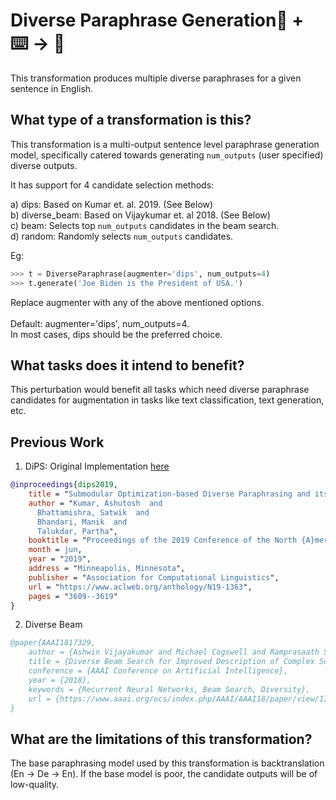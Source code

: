 # Diverse Paraphrase Generation🦎  + ⌨️ → 🐍
This transformation produces multiple diverse paraphrases for a given sentence in English.

## What type of a transformation is this?
This transformation is a multi-output sentence level paraphrase generation model, specifically catered towards generating `num_outputs` (user specified) diverse outputs. 

It has support for 4 candidate selection methods:

a) dips: Based on Kumar et. al. 2019. (See Below)\
b) diverse_beam: Based on Vijaykumar et. al 2018. (See Below)\
c) beam: Selects top `num_outputs` candidates in the beam search.\
d) random: Randomly selects `num_outputs` candidates.

Eg:
```python
>>> t = DiverseParaphrase(augmenter='dips', num_outputs=4)
>>> t.generate('Joe Biden is the President of USA.')
```

Replace augmenter with any of the above mentioned options. \
\
Default: augmenter='dips', num_outputs=4. \
In most cases, dips should be the preferred choice.

## What tasks does it intend to benefit?
This perturbation would benefit all tasks which need diverse paraphrase candidates for augmentation in tasks like text classification, text generation, etc. 

## Previous Work
1. DiPS: Original Implementation [here](https://github.com/malllabiisc/DiPS)
```bibtex
@inproceedings{dips2019,
    title = "Submodular Optimization-based Diverse Paraphrasing and its Effectiveness in Data Augmentation",
    author = "Kumar, Ashutosh  and
      Bhattamishra, Satwik  and
      Bhandari, Manik  and
      Talukdar, Partha",
    booktitle = "Proceedings of the 2019 Conference of the North {A}merican Chapter of the Association for Computational Linguistics: Human Language Technologies, Volume 1 (Long and Short Papers)",
    month = jun,
    year = "2019",
    address = "Minneapolis, Minnesota",
    publisher = "Association for Computational Linguistics",
    url = "https://www.aclweb.org/anthology/N19-1363",
    pages = "3609--3619"
}
```

2. Diverse Beam
```bibtex
@paper{AAAI1817329,
	author = {Ashwin Vijayakumar and Michael Cogswell and Ramprasaath Selvaraju and Qing Sun and Stefan Lee and David Crandall and Dhruv Batra},
	title = {Diverse Beam Search for Improved Description of Complex Scenes},
	conference = {AAAI Conference on Artificial Intelligence},
	year = {2018},
	keywords = {Recurrent Neural Networks, Beam Search, Diversity},
	url = {https://www.aaai.org/ocs/index.php/AAAI/AAAI18/paper/view/17329}
}
```

## What are the limitations of this transformation?
The base paraphrasing model used by this transformation is backtranslation (En -> De -> En). If the base model is poor, the candidate outputs will be of low-quality.
